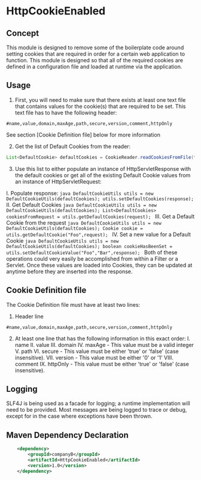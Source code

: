 # HttpCookieEnabled

## Concept
This module is designed to remove some of the boilerplate code around setting cookies that are required in order for a 
certain web application to function. This module is designed so that all of the required cookies are defined in a configuration
file and loaded at runtime via the application. 

## Usage

1. First, you will need to make sure that there exists at least one text file that contains values for the cookie(s) that are required to be set. This text file has to have the following header:
```
#name,value,domain,maxAge,path,secure,version,comment,httpOnly
```
See section [Cookie Definition file] below for more information

2. Get the list of Default Cookies from the reader:
```java
List<DefaultCookie> defaultCookies = CookieReader.readCookiesFromFile(filename);
```
3. Use this list to either populate an instance of HttpServletResponse with the default cookies or get all of the existing
Default Cookie values from an instance of HttpServletRequest:

  I. Populate response:
    ```java
    DefaultCookieUtils utils = new DefaultCookieUtils(defaultCookies);
    utils.setDefaultCookies(response);
    ```
  II. Get Default Cookies
    ```java
    DefaultCookieUtils utils = new DefaultCookieUtils(defaultCookies);
    List<DefaultCookies> cookiesFromRequest = utils.getDefaultCookies(request);
    ```
  III. Get a Default Cookie from the request
    ```java
    DefaultCookieUtils utils = new DefaultCookieUtils(defaultCookies);
    Cookie cookie = utils.getDefaultCookie("Foo",request);
    ```
  IV. Set a new value for a Default Cookie
    ```java
    DefaultCookieUtils utils = new DefaultCookieUtils(defaultCookies);
    boolean cookieHasBeenSet = utils.setDefaultCookieValue("Foo","Bar",response);
    ```
Both of these operations could very easily be accomplished from within a Filter or a Servlet.
Once these values are loaded into Cookies, they can be updated at anytime before they are inserted into the response.
    
## Cookie Definition file
The Cookie Definition file must have at least two lines:
1. Header line
```
#name,value,domain,maxAge,path,secure,version,comment,httpOnly
```
2. At least one line that has the following information in this exact order:
    I. name 
    II. value
    III. domain
    IV. maxAge - This value must be a valid integer
    V. path
    VI. secure - This value must be either 'true' or 'false' (case insensitive).
    VII. version - This value must be  either '0' or '1'
    VIII. comment
    IX. httpOnly - This value must be either 'true' or 'false' (case insensitive).
    
## Logging
SLF4J is being used as a facade for logging; a runtime implementation will need to be provided.
Most messages are being logged to trace or debug, except for in the case where exceptions have been thrown.

## Maven Dependency Declaration
```xml
    <dependency>
        <groupId>companyB</groupId>
        <artifactId>HttpCookieEnabled</artifactId>
        <version>1.0</version>
    </dependency>
```
